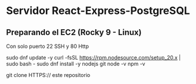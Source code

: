 # Servidor React-Express-PostgreSQL

## Preparando el EC2 (Rocky 9 - Linux)
Con solo puerto 22 SSH y 80 Http

sudo dnf update -y
curl -fsSL https://rpm.nodesource.com/setup_20.x | sudo bash -
sudo dnf install -y nodejs git
node -v
npm -v

git clone HTTPS:// este repositorio